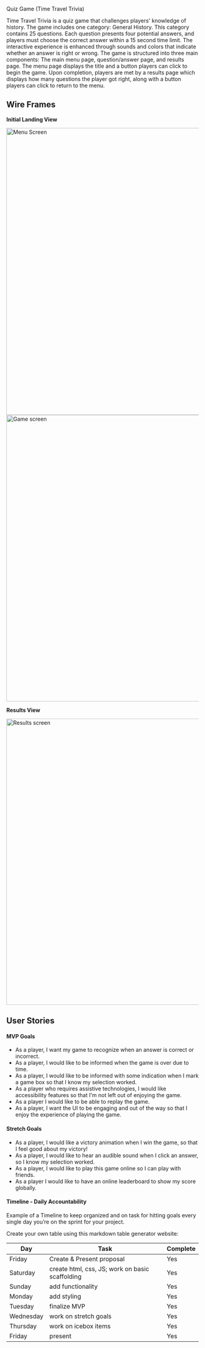 Quiz Game (Time Travel Trivia)

Time Travel Trivia is a quiz game that challenges players' knowledge of history. The game includes one category: General History. This category contains 25 questions. Each question presents four potential answers, and players must choose the correct answer within a 15 second time limit. The interactive experience is enhanced through sounds and colors that indicate whether an answer is right or wrong. The game is structured into three main components: The main menu page, question/answer page, and results page. The menu page displays the title and a button players can click to begin the game. Upon completion, players are met by a results page which displays how many questions the player got right, along with a button players can click to return to the menu. 

## Wire Frames

**Initial Landing View**

<img width="752" alt="Menu Screen" src="https://github.com/aspenos/TIME-TRAVEL-TRIVIA/assets/149289289/b28b209a-9c11-4869-bb9c-19747d67b844">

<img width="751" alt="Game screen" src="https://github.com/aspenos/TIME-TRAVEL-TRIVIA/assets/149289289/a0be1d0d-3ee7-441a-8da7-a6d1ed7a6d56">

**Results View**

<img width="750" alt="Results screen" src="https://github.com/aspenos/TIME-TRAVEL-TRIVIA/assets/149289289/c92fb1c5-8965-4774-be1c-6a44d5d7b460">


## User Stories

#### MVP Goals

- As a player, I want my game to recognize when an answer is correct or incorrect. 
- As a player, I would like to be informed when the game is over due to time.
- As a player, I would like to be informed with some indication when I mark a game box so that I know my selection worked.
- As a player who requires assistive technologies, I would like accessibility features so that I'm not left out of enjoying the game.
- As a player I would like to be able to replay the game.
- As a player, I want the UI to be engaging and out of the way so that I enjoy the experience of playing the game.

#### Stretch Goals

- As a player, I would like a victory animation when I win the game, so that I feel good about my victory!
- As a player, I would like to hear an audible sound when I click an answer, so I know my selection worked.
- As a player, I would like to play this game online so I can play with friends.
- As a player I would like to have an online leaderboard to show my score globally. 

#### Timeline - Daily Accountability
Example of a Timeline to keep organized and on task for hitting goals every single day you’re on the sprint for your project.

Create your own table using this markdown table generator website:

| Day       | Task                                            | Complete |
|-----------|-------------------------------------------------|----------|
| Friday    | Create & Present proposal                       | Yes      |
| Saturday  | create html, css, JS; work on basic scaffolding | Yes      |
| Sunday    | add functionality                               | Yes      |
| Monday    | add styling                                     | Yes      |
| Tuesday   | finalize MVP                                    | Yes      |
| Wednesday | work on stretch goals                           | Yes      |
| Thursday  | work on icebox items                            | Yes      |
| Friday    | present                                         | Yes      |
